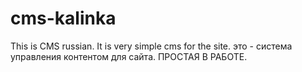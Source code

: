 # cms-kalinka
This is CMS russian. It is very simple cms for the site. это - система управления контентом для сайта. ПРОСТАЯ В РАБОТЕ.
